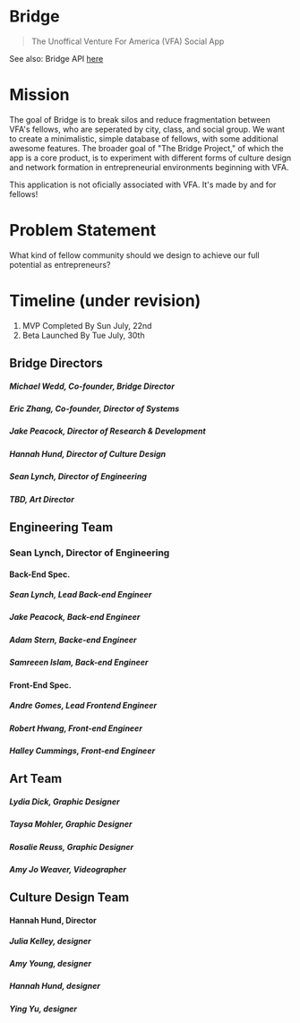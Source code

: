 # Bridge

> The Unoffical Venture For America (VFA) Social App

See also: Bridge API [here](https://github.com/jamespeacock/bridge_api)

# Mission

The goal of Bridge is to break silos and reduce fragmentation between VFA's fellows, who are seperated by city, class, and social group. We want to create a minimalistic, simple database of fellows, with some additional awesome features. The broader goal of "The Bridge Project," of which the app is a core product, is to experiment with different forms of culture design and network formation in entrepreneurial environments beginning with VFA. 

This application is not oficially associated with VFA. It's made by and for fellows! 

# Problem Statement

What kind of fellow community should we design to achieve our full potential as entrepreneurs?  

# Timeline (under revision)

1. MVP Completed By Sun July, 22nd
2. Beta Launched By Tue July, 30th

## Bridge Directors
 
##### Michael Wedd, Co-founder, Bridge Director
##### Eric Zhang, Co-founder, Director of Systems
##### Jake Peacock, Director of Research & Development 
##### Hannah Hund, Director of Culture Design
##### Sean Lynch, Director of Engineering
##### TBD, Art Director

## Engineering Team
### Sean Lynch, Director of Engineering

#### Back-End Spec. 
##### Sean Lynch, Lead Back-end Engineer                 
##### Jake Peacock, Back-end Engineer
##### Adam Stern, Backe-end Engineer
##### Samreeen Islam, Back-end Engineer

#### Front-End Spec.
##### Andre Gomes, Lead Frontend Engineer
##### Robert Hwang, Front-end Engineer
##### Halley Cummings, Front-end Engineer

## Art Team 
##### Lydia Dick, Graphic Designer
##### Taysa Mohler, Graphic Designer
##### Rosalie Reuss, Graphic Designer
##### Amy Jo Weaver, Videographer

## Culture Design Team
#### Hannah Hund, Director

##### Julia Kelley, designer
##### Amy Young, designer 
##### Hannah Hund, designer
##### Ying Yu, designer
